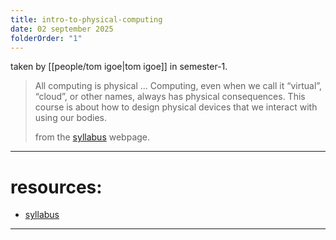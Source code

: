 ```yaml
---
title: intro-to-physical-computing
date: 02 september 2025
folderOrder: "1"
---
```

taken by [[people/tom igoe|tom igoe]] in semester-1.

> All computing is physical ... Computing, even when we call it “virtual”, “cloud”, or other names, always has physical consequences. This course is about how to design physical devices that we interact with using our bodies.
> 
> from the [syllabus](https://itp.nyu.edu/physcomp/) webpage.

---
# resources: 
- [syllabus](https://itp.nyu.edu/physcomp/)

---
